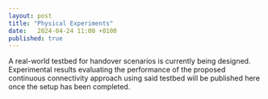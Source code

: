 ```yaml
---
layout: post
title: "Physical Experiments"
date:   2024-04-24 11:00 +0100
published: true
---
```


A real-world testbed for handover scenarios is currently being designed. Experimental results evaluating the performance of the proposed continuous connectivity approach using said testbed will be published here once the setup has been completed. 
